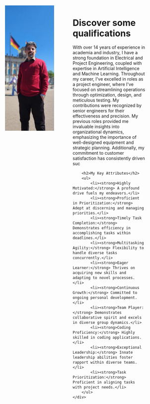 
<html>
<head>
    <title>Your Personal Web Page</title>
</head>
<body>

<div style="display: flex; align-items: flex-start; padding: 25px;">
    <div style="flex: 1;">
        <img src="/assets/Parliman.jpg" alt="Your Image" style="max-width: 134%; margin-right: 20px;">
    </div>
    <div style="flex: 2; padding-left: 100px;">
        <h1>Discover some qualifications</h1>
        <p>
          With over 14 years of experience in academia and industry, I have a strong foundation in Electrical and Project Engineering, coupled with expertise in Artificial Intelligence and Machine Learning. Throughout my career, I've excelled in roles as a project engineer, where I've focused on streamlining operations through optimization, design, and meticulous testing. My contributions were recognized by senior engineers for their effectiveness and precision. My previous roles provided me invaluable insights into organizational dynamics, emphasizing the importance of well-designed equipment and strategic planning. Additionally, my commitment to customer satisfaction has consistently driven suc
        </p>
        
        <h2>My Key Attributes</h2>
        <ul>
            <li><strong>Highly Motivated:</strong> A profound drive fuels my endeavors.</li>
            <li><strong>Proficient in Prioritization:</strong> Adept at discerning and managing priorities.</li>
            <li><strong>Timely Task Completion:</strong> Demonstrates efficiency in accomplishing tasks within deadlines.</li>
            <li><strong>Multitasking Agility:</strong> Flexibility to handle diverse tasks concurrently.</li>
            <li><strong>Eager Learner:</strong> Thrives on acquiring new skills and adapting to novel processes.</li>
            <li><strong>Continuous Growth:</strong> Committed to ongoing personal development.</li>
            <li><strong>Team Player:</strong> Demonstrates collaborative spirit and excels in diverse group dynamics.</li>
            <li><strong>Coding Proficiency:</strong> Highly skilled in coding applications.</li>
            <li><strong>Exceptional Leadership:</strong> Innate leadership abilities foster rapport within diverse teams.</li>
            <li><strong>Task Prioritization:</strong> Proficient in aligning tasks with project needs.</li>
        </ul>
    </div>
</div>

</body>
</html>
